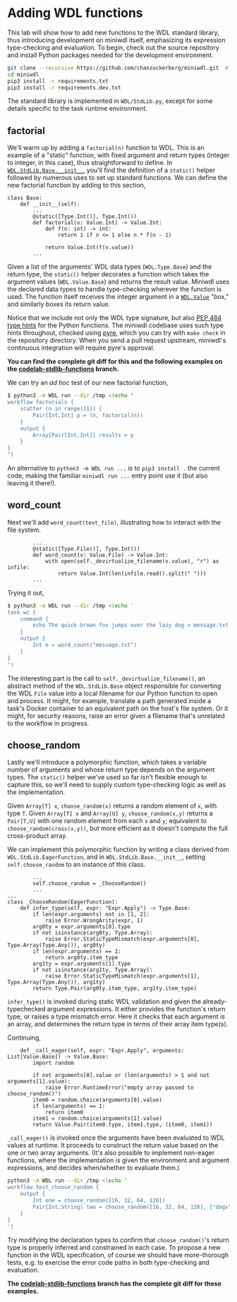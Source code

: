 # Adding WDL functions

This lab will show how to add new functions to the WDL standard library, thus introducing development on miniwdl itself, emphasizing its expression type-checking and evaluation. To begin, check out the source repository and install Python packages needed for the development environment.

```bash
git clone --recursive https://github.com/chanzuckerberg/miniwdl.git  # or your own fork
cd miniwdl
pip3 install -r requirements.txt
pip3 install -r requirements.dev.txt
```

The standard library is implemented in `WDL/StdLib.py`, except for some details specific to the task runtime environment.

## factorial

We'll warm up by adding a `factorial(n)` function to WDL. This is an example of a "static" function, with fixed argument and return types (integer to integer, in this case), thus straightforward to define. In [`WDL.StdLib.Base.__init__`](https://github.com/chanzuckerberg/miniwdl/blob/master/WDL/StdLib.py), you'll find the definition of a `static()` helper followed by numerous uses to set up standard functions. We can define the new factorial function by adding to this section,

```python3
class Base:
    def __init__(self):
        ...
        @static([Type.Int()], Type.Int())
        def factorial(v: Value.Int) -> Value.Int:
            def f(n: int) -> int:
                return 1 if n <= 1 else n * f(n - 1)

            return Value.Int(f(v.value))
        ...
```

Given a list of the arguments' WDL data types (`WDL.Type.Base`) and the return type, the `static()` helper decorates a function which takes the argument values (`WDL.Value.Base`) and returns the result value. Miniwdl uses the declared data types to handle type-checking wherever the function is used. The function itself receives the integer argument in a [`WDL.Value`](https://miniwdl.readthedocs.io/en/latest/WDL.html#module-WDL.Value) "box," and similarly boxes its return value.

Notice that we include not only the WDL type signature, but also [PEP 484 type hints](https://www.python.org/dev/peps/pep-0484/) for the Python functions. The miniwdl codebase uses such type hints throughout, checked using [pyre](https://pyre-check.org/), which you can try with `make check` in the repository directory. When you send a pull request upstream, miniwdl's continuous integration will require pyre's approval.

**You can find the complete git diff for this and the following examples on the [codelab-stdlib-functions](https://github.com/chanzuckerberg/miniwdl/pull/318/files) branch.**

We can try an *ad hoc* test of our new factorial function,

```bash
$ python3 -m WDL run --dir /tmp <(echo "
workflow factorials {
    scatter (n in range(11)) {
        Pair[Int,Int] p = (n, factorial(n))
    }
    output {
        Array[Pair[Int,Int]] results = p
    }
}
")
```

An alternative to `python3 -m WDL run ...` is to `pip3 install .` the current code, making the familiar `miniwdl run ...` entry point use it (but also leaving it there!).

## word_count

Next we'll add `word_count(text_file)`, illustrating how to interact with the file system. 

```python3
        ...
        @static([Type.File()], Type.Int())
        def word_count(v: Value.File) -> Value.Int:
            with open(self._devirtualize_filename(v.value), "r") as infile:
                return Value.Int(len(infile.read().split(" ")))
        ...
```

Trying it out,

```bash
$ python3 -m WDL run --dir /tmp <(echo '
task wc {
    command {
        echo The quick brown fox jumps over the lazy dog > message.txt
    }
    output {
        Int n = word_count("message.txt")
    }
}
')
```

The interesting part is the call to `self._devirtualize_filename()`, an abstract method of the `WDL.StdLib.Base` object responsible for converting the WDL `File` value into a local filename for our Python function to open and process. It might, for example, translate a path generated inside a task's Docker container to an equivalent path on the host's file system. Or it might, for security reasons, raise an error given a filename that's unrelated to the workflow in progress.

## choose_random

Lastly we'll introduce a polymorphic function, which takes a variable number of arguments and whose return type depends on the argument types. The `static()` helper we've used so far isn't flexible enough to capture this, so we'll need to supply custom type-checking logic as well as the implementation.

Given `Array[T] x`, `choose_random(x)` returns a random element of `x`, with type `T`. Given `Array[T] x` and `Array[U] y`, `choose_random(x,y)` returns a `Pair[T,U]` with one random element from each `x` and `y`; equivalent to `choose_random(cross(x,y))`, but more efficient as it doesn't compute the full cross-product array.

We can implement this polymorphic function by writing a class derived from `WDL.StdLib.EagerFunction`, and in `WDL.StdLib.Base.__init__`, setting `self.choose_random` to an instance of this class.

```python3
        ...
        self.choose_random = _ChooseRandom()
        ...
...
class _ChooseRandom(EagerFunction):
    def infer_type(self, expr: "Expr.Apply") -> Type.Base:
        if len(expr.arguments) not in [1, 2]:
            raise Error.WrongArity(expr, 1)
        arg0ty = expr.arguments[0].type
        if not isinstance(arg0ty, Type.Array):
            raise Error.StaticTypeMismatch(expr.arguments[0], Type.Array(Type.Any()), arg0ty)
        if len(expr.arguments) == 1:
            return arg0ty.item_type
        arg1ty = expr.arguments[1].type
        if not isinstance(arg1ty, Type.Array):
            raise Error.StaticTypeMismatch(expr.arguments[1], Type.Array(Type.Any()), arg1ty)
        return Type.Pair(arg0ty.item_type, arg1ty.item_type)
```

`infer_type()` is invoked during static WDL validation and given the already-typechecked argument expressions. It either provides the function's return type, or raises a type mismatch error. Here it checks that each argument is an array, and determines the return type in terms of their array item type(s).

Continuing,

```python3
    def _call_eager(self, expr: "Expr.Apply", arguments: List[Value.Base]) -> Value.Base:
        import random

        if not arguments[0].value or (len(arguments) > 1 and not arguments[1].value):
            raise Error.RuntimeError("empty array passed to choose_random()")
        item0 = random.choice(arguments[0].value)
        if len(arguments) == 1:
            return item0
        item1 = random.choice(arguments[1].value)
        return Value.Pair(item0.type, item1.type, (item0, item1))
```

`_call_eager()` is invoked once the arguments have been evaluated to WDL values at runtime. It proceeds to construct the return value based on the one or two array arguments. (It's also possible to implement non-eager functions, where the implementation is given the environment and argument expressions, and decides when/whether to evaluate them.)

```bash
python3 -m WDL run --dir /tmp <(echo '
workflow test_choose_random {
    output {
        Int one = choose_random([16, 32, 64, 128])
        Pair[Int,String] two = choose_random([16, 32, 64, 128], ["dogs", "cats", "bears"])
    }
}
')
```

Try modifying the declaration types to confirm that `choose_random()`'s return type is properly inferred and constrained in each case. To propose a new function in the WDL specification, of course we should have more-thorough tests, e.g. to exercise the error code paths in both type-checking and evaluation.

**The [codelab-stdlib-functions](https://github.com/chanzuckerberg/miniwdl/pull/318/files) branch has the complete git diff for these examples.**

